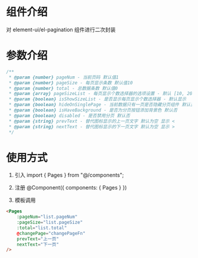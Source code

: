 <!--
 * @Author: zhiqiang.qiao
 * @Date: 2020-05-25 11:38:33
 * @lastEditors: zhiqiang.qiao
 * @lastEditTime: Do not edit
 * @description: 
--> 
# 组件介绍

对 element-ui/el-pagination 组件进行二次封装

# 参数介绍

```javascript
/**
 * @param {number} pageNum - 当前页码 默认值1
 * @param {number} pageSize - 每页显示条数 默认值10
 * @param {number} total - 总数据条数 默认值0
 * @param {array} pageSizeList - 每页显示个数选择器的选项设置 - 默认 [10, 20, 30, 50, 100]
 * @param {boolean} isShowSizeList - 是否显示每页显示个数选择器 - 默认显示
 * @param {boolean} hideOnSinglePage - 当前数据只有一页是否隐藏分页组件 默认否
 * @param {boolean} isHaveBackground - 是否为分页按钮添加背景色 默认否
 * @param {boolean} disabled - 是否禁用分页 默认否
 * @param {string} prevText - 替代图标显示的上一页文字 默认为空 显示 <
 * @param {string} nextText - 替代图标显示的下一页文字 默认为空 显示 >
 */
```

# 使用方式

1. 引入
   import { Pages } from "@/components";

2. 注册
   @Component({
    components: {
        Pages
    }
   })

3. 模板调用

```html
<Pages 
    :pageNum="list.pageNum"
    :pageSize="list.pageSize"
    :total="list.total"
    @changePage="changePageFn"
    prevText="上一页"
    nextText="下一页"
/>
```

